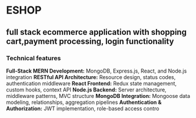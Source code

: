 
# ESHOP 
## full stack ecommerce application with shopping cart,payment processing, login functionality
### Technical features
**Full-Stack MERN Development:** MongoDB, Express.js, React, and Node.js integration
**RESTful API Architecture:** Resource design, status codes, authentication middleware
**React Frontend:** Redux state management, custom hooks, context API
**Node.js Backend:** Server architecture, middleware patterns, MVC structure
**MongoDB Integration:** Mongoose data modeling, relationships, aggregation pipelines
**Authentication & Authorization:** JWT implementation, role-based access contro
